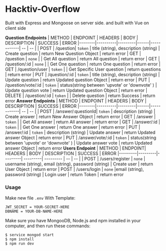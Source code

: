 # Hacktiv-Overflow

Built with Express and Mongoose on server side. and built with Vue on client side

**Question Endpoints**
| METHOD | ENDPOINT | HEADERS | BODY | DESCRIPTION | SUCCESS | ERROR
|--------|----------|---------|------|------------| -- | -- |
| POST | /question| `token` | title (string), description (string) | Create question | return New Question Object | return error
| GET | /question | `none` | | Get All question | return All question | return error
| GET | /question/:id | `none` | | Get One question | return One question | return error
| GET | /question/user | `token` | | Get Specific User question | return questions | return error
| PUT | /question/:id | `token` | title (string), description (string) | Update question | return Updated question Object | return error
| PUT | /question/vote/:id | `token` | status(string between 'upvote' or 'downvote' ) | Update question vote | return Updated question Object | return error
| DELETE | /question/:id | `token` | | Delete question | return Success | return error
**Answer Endpoints**
| METHOD | ENDPOINT | HEADERS | BODY | DESCRIPTION | SUCCESS | ERROR
|--------|----------|---------|------|------------| -- | -- |
| POST | /answer/:questionId| `token` | description (string) | Create answer | return New Answer Object | return error
| GET | /answer | `token` | | Get All answer | return All answer | return error
| GET | /answer/:id | `token` | | Get One answer | return One answer | return error
| PUT | /answer/:id | `token` | description (string) | Update answer | return Updated answer Object | return error
| PUT | /answer/vote/:id | `token` | status(string between 'upvote' or 'downvote' ) | Update answer vote | return Updated answer Object | return error
**Users Endpoint**
| METHOD |  ENDPOINT| HEADERS | BODY | DESCRIPTION | SUCCESS | ERROR
|---------|---------|---------| ---------| --------- | -- | -- |
| POST |  /users/register | `none` | username (string), email (string),  password (string) | Create user | return User Object | return error
| POST | /users/login | `none` |email (string), password (string) | Login user | return Token | return error
### Usage
Make new file `.env` With Template:
```
JWT_SECRET = YOUR-SECRET-HERE
DBNAME = YOUR-DB-NAME-HERE
```

Make sure you have MongooDB,  Node.js and npm installed in your computer, and then run these commands: 

 ```
 $ service mongod start
 $ npm install
 $ npm run dev
 ```